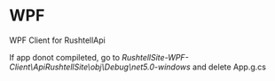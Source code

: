 # WPF
WPF Client for RushtellApi

If app donot compileted, go to *RushtellSite-WPF-Client\ApiRushtellSite\obj\Debug\net5.0-windows* and delete App.g.cs
